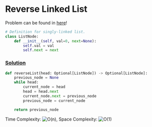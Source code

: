 # Reverse Linked List

Problem can be found in [here](https://leetcode.com/problems/reverse-linked-list/)!

```python
# Definition for singly-linked list.
class ListNode:
    def __init__(self, val=0, next=None):
        self.val = val
        self.next = next
```

### [Solution](/Linked%20List/206-Reverse-Linked-List/solution.py)

```python
def reverseList(head: Optional[ListNode]) -> Optional[ListNode]:
    previous_node = None
    while head:
        current_node = head
        head = head.next
        current_node.next = previous_node
        previous_node = current_node

    return previous_node
```

Time Complexity: ![O(n)](<https://latex.codecogs.com/svg.image?\inline&space;O(n)>), Space Complexity: ![O(1)](<https://latex.codecogs.com/svg.image?\inline&space;O(1)>)
